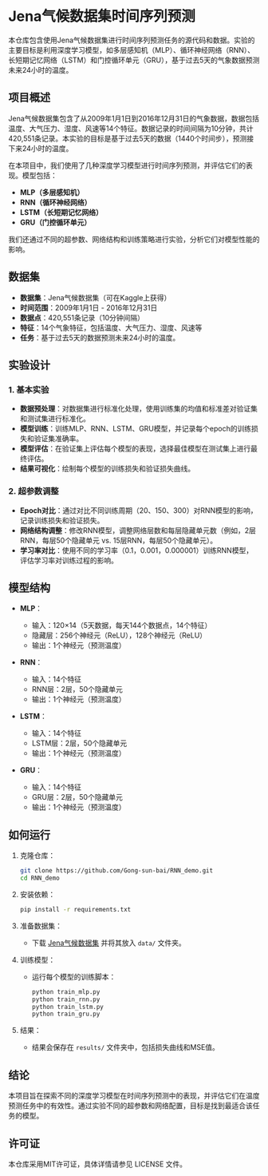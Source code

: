 # Jena气候数据集时间序列预测

本仓库包含使用Jena气候数据集进行时间序列预测任务的源代码和数据。实验的主要目标是利用深度学习模型，如多层感知机（MLP）、循环神经网络（RNN）、长短期记忆网络（LSTM）和门控循环单元（GRU），基于过去5天的气象数据预测未来24小时的温度。

## 项目概述

Jena气候数据集包含了从2009年1月1日到2016年12月31日的气象数据，数据包括温度、大气压力、湿度、风速等14个特征。数据记录的时间间隔为10分钟，共计420,551条记录。本实验的目标是基于过去5天的数据（1440个时间步），预测接下来24小时的温度。

在本项目中，我们使用了几种深度学习模型进行时间序列预测，并评估它们的表现。模型包括：

- **MLP（多层感知机）**
- **RNN（循环神经网络）**
- **LSTM（长短期记忆网络）**
- **GRU（门控循环单元）**

我们还通过不同的超参数、网络结构和训练策略进行实验，分析它们对模型性能的影响。

## 数据集

- **数据集**：Jena气候数据集（可在Kaggle上获得）
- **时间范围**：2009年1月1日 - 2016年12月31日
- **数据点**：420,551条记录（10分钟间隔）
- **特征**：14个气象特征，包括温度、大气压力、湿度、风速等
- **任务**：基于过去5天的数据预测未来24小时的温度。

## 实验设计

### 1. **基本实验**
- **数据预处理**：对数据集进行标准化处理，使用训练集的均值和标准差对验证集和测试集进行标准化。
- **模型训练**：训练MLP、RNN、LSTM、GRU模型，并记录每个epoch的训练损失和验证集准确率。
- **模型评估**：在验证集上评估每个模型的表现，选择最佳模型在测试集上进行最终评估。
- **结果可视化**：绘制每个模型的训练损失和验证损失曲线。

### 2. **超参数调整**
- **Epoch对比**：通过对比不同训练周期（20、150、300）对RNN模型的影响，记录训练损失和验证损失。
- **网络结构调整**：修改RNN模型，调整网络层数和每层隐藏单元数（例如，2层RNN，每层50个隐藏单元 vs. 15层RNN，每层50个隐藏单元）。
- **学习率对比**：使用不同的学习率（0.1，0.001，0.000001）训练RNN模型，评估学习率对训练过程的影响。

## 模型结构

- **MLP**：
  - 输入：120×14（5天数据，每天144个数据点，14个特征）
  - 隐藏层：256个神经元（ReLU），128个神经元（ReLU）
  - 输出：1个神经元（预测温度）

- **RNN**：
  - 输入：14个特征
  - RNN层：2层，50个隐藏单元
  - 输出：1个神经元（预测温度）

- **LSTM**：
  - 输入：14个特征
  - LSTM层：2层，50个隐藏单元
  - 输出：1个神经元（预测温度）

- **GRU**：
  - 输入：14个特征
  - GRU层：2层，50个隐藏单元
  - 输出：1个神经元（预测温度）

## 如何运行

1. 克隆仓库：
   ```bash
   git clone https://github.com/Gong-sun-bai/RNN_demo.git
   cd RNN_demo
   ```

2. 安装依赖：
   ```bash
   pip install -r requirements.txt
   ```

3. 准备数据集：
   - 下载 [Jena气候数据集](https://www.kaggle.com/mnassrib/jena-climate) 并将其放入 `data/` 文件夹。

4. 训练模型：
   - 运行每个模型的训练脚本：
     ```bash
     python train_mlp.py
     python train_rnn.py
     python train_lstm.py
     python train_gru.py
     ```

5. 结果：
   - 结果会保存在 `results/` 文件夹中，包括损失曲线和MSE值。

## 结论

本项目旨在探索不同的深度学习模型在时间序列预测中的表现，并评估它们在温度预测任务中的有效性。通过实验不同的超参数和网络配置，目标是找到最适合该任务的模型。

## 许可证

本仓库采用MIT许可证，具体详情请参见 LICENSE 文件。
